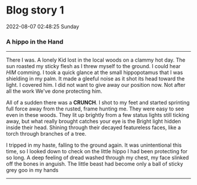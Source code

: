 <h1>
Blog story 1
</h1>
<p>2022-08-07 02:48:25 Sunday</p>
<h3>
A hippo in the Hand
</h3>

------------


<p>
  There I was. A lonely Kid lost in the local woods on a clammy hot day. The sun  roasted my sticky flesh as I threw myself to the ground. I could hear <i>HIM</i>  comming. I took a quick glance at the small hippopotamus that I was shielding in  my palm. It made a gleeful noise as it shot its head toward the light. I covered  him. I did not want to give away our position now. Not after all the work We've  done protecting him.
</p>

<p>
    All of a sudden there was a <b>CRUNCH</b>. I shot to my feet and started sprinting full force away from the rusted, frame hunting me. They were easy to see even in these woods. They lit up brightly from a few status lights still ticking away, but what really brought catches your eye is the Bright light hidden inside their head. Shining through their decayed featureless faces, like a torch through branches of a tree.
</p>
<p>
    I tripped in my haste, falling to the ground again. It was unintentional this time, so I looked down to check on the little hippo I had been protecting for so long. A deep feeling of dread washed through my chest, my face slinked off the bones in anguish. The little beast had become only a ball of sticky grey goo in my hands
</p>

------------

